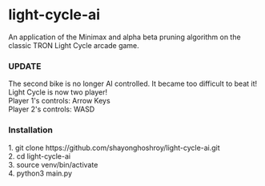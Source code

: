 # light-cycle-ai
An application of the Minimax and alpha beta pruning algorithm on the classic TRON Light Cycle arcade game.

<h3> UPDATE </h3> 
The second bike is no longer AI controlled. It became too difficult to beat it! <br>
Light Cycle is now two player! <br>
Player 1's controls: Arrow Keys <br>
Player 2's controls: WASD
<br>

<h3> Installation </h3>
1. git clone https://github.com/shayonghoshroy/light-cycle-ai.git
<br>
2. cd light-cycle-ai
<br>
3. source venv/bin/activate
<br>
4. python3 main.py
